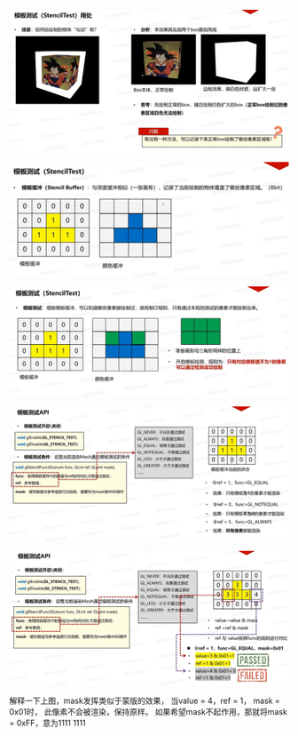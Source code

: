![输入图片说明](/imgs/2025-02-08/dD2ags72nH0RsSxG.png)

![输入图片说明](/imgs/2025-02-08/QSmym7ZiF54lEOkm.png)

![输入图片说明](/imgs/2025-02-08/MqTacdIRgu3xuMvB.png)

![输入图片说明](/imgs/2025-02-08/72dXvPIpPSiyLnzY.png)

![输入图片说明](/imgs/2025-02-08/x05n4EaaO9Eb8jnz.png)

解释一下上图，mask发挥类似于蒙版的效果，
当value = 4，ref = 1， mask = 0x01时，
此像素不会被渲染，保持原样。
如果希望mask不起作用，那就将mask = 0xFF，意为1111 1111
<!--stackedit_data:
eyJoaXN0b3J5IjpbLTEyNDAxNjY3OSwxNzIzNjMzMTY5LC0xOD
kzNzc2MDk1LC0xNzEwMjIyMTc5XX0=
-->